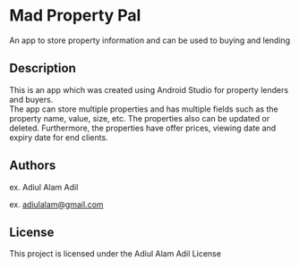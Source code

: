 # Mad Property Pal

An app to store property information and can be used to buying and lending

## Description
This is an app which was created using Android Studio for property lenders and buyers. 
<br>
The app can store multiple properties and has multiple fields such as the property name, value, size, etc. The properties also can be updated or deleted. Furthermore, the properties have offer prices, viewing date and expiry date for end clients.

## Authors

ex. Adiul Alam Adil 

ex. [adiulalam@gmail.com](mailto:adiulalam@gmail.com)


## License

This project is licensed under the Adiul Alam Adil License
